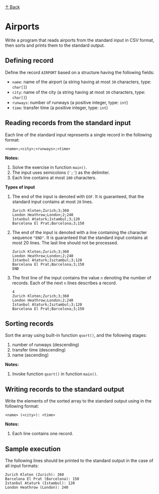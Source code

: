 [↑ Back](../../README.md)

# Airports

Write a program that reads airports from the standard input in CSV format, then sorts and prints them to the standard output.

## Defining record

Define the record `AIRPORT` based on a structure having the following fields:

* `name`: name of the airport (a string having at most `30` characters, type: `char[]`)
* `city`: name of the city (a string having at most `30` characters, type: `char[]`)
* `runways`: number of runways (a positive integer, type: `int`)
* `time`: transfer time (a positive integer, type: `int`)


## Reading records from the standard input

Each line of the standard input represents a single record in the following format:

```
<name>;<city>;<runways>;<time>
```

**Notes:**

1. Solve the exercise in function `main()`.
4. The input uses semicolons (`';'`) as the delimiter.
5. Each line contains at most `100` characters.

**Types of input**

1. The end of the input is denoted with `EOF`. It is guaranteed, that the standard input contains at most `20` lines.

    ```
    Zurich Kloten;Zurich;3;360
    London Heathrow;London;2;240
    Istanbul Ataturk;Istambul;3;120
    Barcelona El Prat;Barcelona;3;150
    ```

2. The end of the input is denoted with a line containing the character sequence `"END"`. It is guaranteed that the standard input contains at most 20 lines. The last line should not be processed.

    ```
    Zurich Kloten;Zurich;3;360
    London Heathrow;London;2;240
    Istanbul Ataturk;Isztambul;3;120
    Barcelona El Prat;Barcelona;3;150
    END
    ```

3. The first line of the input contains the value `n` denoting the number of records. Each of the next `n` lines describes a record.

    ```
    4
    Zurich Kloten;Zurich;3;360
    London Heathrow;London;2;240
    Istanbul Ataturk;Isztambul;3;120
    Barcelona El Prat;Barcelona;3;150
    ```

## Sorting records

Sort the array using built-in function `qsort()`, and the following stages:

1. number of runways (descending)
2. transfer time (descending)
3. name (ascending)

**Notes:**

1. Invoke function `qsort()` in function `main()`.

## Writing records to the standard output

Write the elements of the sorted array to the standard output using in the following format:

```
<name> (<city>): <time>
```

**Notes:**

1. Each line contains one record.

## Sample execution

The following lines should be printed to the standard output in the case of all input formats:

```
Zurich Kloten (Zurich): 360
Barcelona El Prat (Barcelona): 150
Istanbul Ataturk (Istambul): 120
London Heathrow (London): 240
```